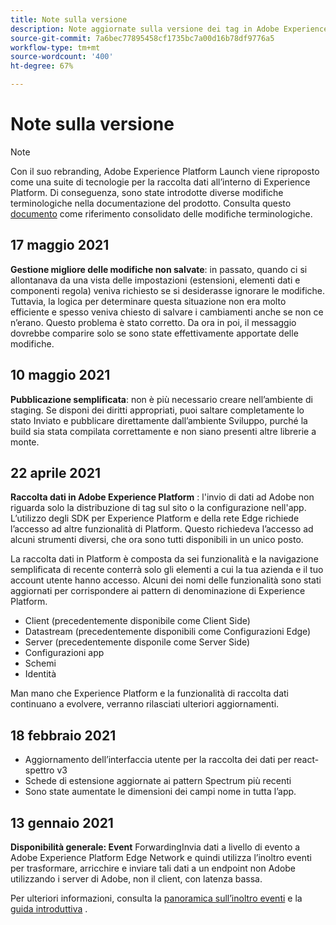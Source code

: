 ```yaml
---
title: Note sulla versione
description: Note aggiornate sulla versione dei tag in Adobe Experience Platform.
source-git-commit: 7a6bec77895458cf1735bc7a00d16b78df9776a5
workflow-type: tm+mt
source-wordcount: '400'
ht-degree: 67%

---
```


# Note sulla versione

>[!NOTE]
>
>Con il suo rebranding, Adobe Experience Platform Launch viene riproposto come una suite di tecnologie per la raccolta dati all’interno di Experience Platform. Di conseguenza, sono state introdotte diverse modifiche terminologiche nella documentazione del prodotto. Consulta questo [documento](../term-updates.md) come riferimento consolidato delle modifiche terminologiche.

## 17 maggio 2021

**Gestione migliore delle modifiche non salvate**: in passato, quando ci si allontanava da una vista delle impostazioni (estensioni, elementi dati e componenti regola) veniva richiesto se si desiderasse ignorare le modifiche. Tuttavia, la logica per determinare questa situazione non era molto efficiente e spesso veniva chiesto di salvare i cambiamenti anche se non ce n’erano. Questo problema è stato corretto. Da ora in poi, il messaggio dovrebbe comparire solo se sono state effettivamente apportate delle modifiche.

## 10 maggio 2021

**Pubblicazione semplificata**: non è più necessario creare nell’ambiente di staging. Se disponi dei diritti appropriati, puoi saltare completamente lo stato Inviato e pubblicare direttamente dall’ambiente Sviluppo, purché la build sia stata compilata correttamente e non siano presenti altre librerie a monte.

## 22 aprile 2021

**Raccolta dati in Adobe Experience Platform** : l&#39;invio di dati ad Adobe non riguarda solo la distribuzione di tag sul sito o la configurazione nell&#39;app.  L’utilizzo degli SDK per Experience Platform e della rete Edge richiede l’accesso ad altre funzionalità di Platform. Questo richiedeva l’accesso ad alcuni strumenti diversi, che ora sono tutti disponibili in un unico posto.

La raccolta dati in Platform è composta da sei funzionalità e la navigazione semplificata di recente conterrà solo gli elementi a cui la tua azienda e il tuo account utente hanno accesso.  Alcuni dei nomi delle funzionalità sono stati aggiornati per corrispondere ai pattern di denominazione di Experience Platform.

* Client (precedentemente disponibile come Client Side)
* Datastream (precedentemente disponibili come Configurazioni Edge)
* Server (precedentemente disponile come Server Side)
* Configurazioni app
* Schemi
* Identità

Man mano che Experience Platform e la funzionalità di raccolta dati continuano a evolvere, verranno rilasciati ulteriori aggiornamenti.

## 18 febbraio 2021

* Aggiornamento dell’interfaccia utente per la raccolta dei dati per react-spettro v3
* Schede di estensione aggiornate ai pattern Spectrum più recenti
* Sono state aumentate le dimensioni dei campi nome in tutta l’app.

## 13 gennaio 2021

**Disponibilità generale: Event** ForwardingInvia dati a livello di evento a Adobe Experience Platform Edge Network e quindi utilizza l’inoltro eventi per trasformare, arricchire e inviare tali dati a un endpoint non Adobe utilizzando i server di Adobe, non il client, con latenza bassa.

Per ulteriori informazioni, consulta la [panoramica sull’inoltro eventi](../ui/event-forwarding/overview.md) e la [guida introduttiva](../ui/event-forwarding/getting-started.md) .
